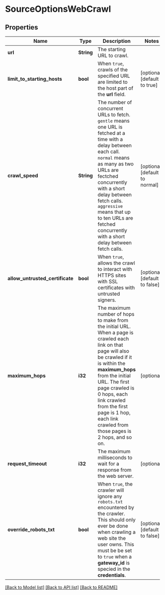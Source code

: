 # SourceOptionsWebCrawl

## Properties
Name | Type | Description | Notes
------------ | ------------- | ------------- | -------------
**url** | **String** | The starting URL to crawl. | 
**limit_to_starting_hosts** | **bool** | When `true`, crawls of the specified URL are limited to the host part of the **url** field. | [optional] [default to true]
**crawl_speed** | **String** | The number of concurrent URLs to fetch. `gentle` means one URL is fetched at a time with a delay between each call. `normal` means as many as two URLs are fectched concurrently with a short delay between fetch calls. `aggressive` means that up to ten URLs are fetched concurrently with a short delay between fetch calls. | [optional] [default to normal]
**allow_untrusted_certificate** | **bool** | When `true`, allows the crawl to interact with HTTPS sites with SSL certificates with untrusted signers. | [optional] [default to false]
**maximum_hops** | **i32** | The maximum number of hops to make from the initial URL. When a page is crawled each link on that page will also be crawled if it is within the **maximum_hops** from the initial URL. The first page crawled is 0 hops, each link crawled from the first page is 1 hop, each link crawled from those pages is 2 hops, and so on. | [optional] 
**request_timeout** | **i32** | The maximum milliseconds to wait for a response from the web server. | [optional] 
**override_robots_txt** | **bool** | When `true`, the crawler will ignore any `robots.txt` encountered by the crawler. This should only ever be done when crawling a web site the user owns. This must be be set to `true` when a **gateway_id** is specied in the **credentials**. | [optional] [default to false]

[[Back to Model list]](../README.md#documentation-for-models) [[Back to API list]](../README.md#documentation-for-api-endpoints) [[Back to README]](../README.md)


